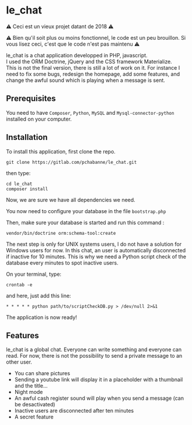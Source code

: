 # le_chat
⚠️ Ceci est un vieux projet datant de 2018 ⚠️

⚠️ Bien qu'il soit plus ou moins fonctionnel, le code est un peu brouillon. Si vous lisez ceci, c'est que le code n'est pas maintenu ⚠️


le_chat is a chat application developped in PHP, javascript.  
I used the ORM Doctrine, jQuery and the CSS framework Materialize.  
This is not the final version, there is still a lot of work on it. For instance I need to fix some bugs, redesign the homepage, add some features, and change the awful sound which is playing when a message is sent.

## Prerequisites

You need to have `Composer`, `Python`, `MySQL` and `Mysql-connector-python` installed on your computer.

## Installation



To install this application, first clone the repo.

```
git clone https://gitlab.com/pchabanne/le_chat.git
```

then type:
```
cd le_chat
composer install
```
Now, we are sure we have all dependencies we need.


You now need to configure your database in the file `bootstrap.php`

Then, make sure your database is started and run this command :
```
vendor/bin/doctrine orm:schema-tool:create
```
The next step is only for UNIX systems users, I do not have a solution for Windows users for now.
In this chat, an user is automatically disconnected if inactive for 10 minutes. This is why we need a Python script check of the database every minutes to spot inactive users.

On your terminal, type:
```
crontab -e
```
and here, just add this line:
```
* * * * * python path/to/scriptCheckDB.py > /dev/null 2>&1
```


The application is now ready!

## Features 

le_chat is a global chat. Everyone can write something and everyone can read. For now, there is not the possibility to send a private message to an other user.


* You can share pictures
* Sending a youtube link will display it in a placeholder with a thumbnail and the title... 
* Night mode
* An awful cash register sound will play when you send a message (can be desactivated)
* Inactive users are disconnected after ten minutes
* A secret feature
